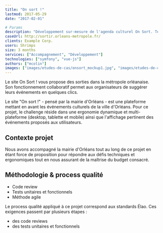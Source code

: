 ```yaml
---
title: "On sort !"
lastmod: 2017-05-29
date: "2017-02-01"

# Params
description: "Développement sur-mesure de l'agenda culturel On Sort. Technologies : Vue.js, PHP, framework Symfony."
caseUrl: http://sortir.orleans-metropole.fr/
clients: Example Corp.
users: Shrimps
size: 3 months
services: ["Accompagnement", "Développement"]
technologies: ["symfony", "vue-js"]
authors: ["mcolin"]
images: ["images/etudes-de-cas/onsort_mockup1.jpg", "images/etudes-de-cas/onsort_mockup2.jpg", "images/etudes-de-cas/onsort_mockup3.jpg"]
---
```

Le site On Sort ! vous propose des sorties dans la métropole orléanaise. Son fonctionnement collaboratif permet aux organisateurs de suggérer leurs événements en quelques clics.

Le site "On sort !" - pensé par la mairie d'Orléans - est une plateforme mettant en avant les événements culturels de la ville d'Orléans. Pour ce projet, le challenge réside dans une ergonomie dynamique et multi-plateforme (desktop, tablette et mobile) ainsi que l'affichage pertinent des événements proposés aux utilisateurs.

## Contexte projet</h2>

Nous avons accompagné la mairie d'Orléans tout au long de ce projet en étant force de proposition pour répondre aux défis techniques et ergonomiques tout en nous assurant de la maîtrise du budget consacré.

## Méthodologie & process qualité</h2>

* Code review
* Tests unitaires et fonctionnels
* Méthode agile
  
Le process qualité appliqué à ce projet correspond aux standards Élao. Ces exigences passent par plusieurs étapes :

* des code reviews
* des tests unitaires et fonctionnels
